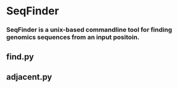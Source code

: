 # SeqFinder

### SeqFinder is a unix-based commandline tool for finding genomics sequences from an input positoin. 

## find.py



## adjacent.py

